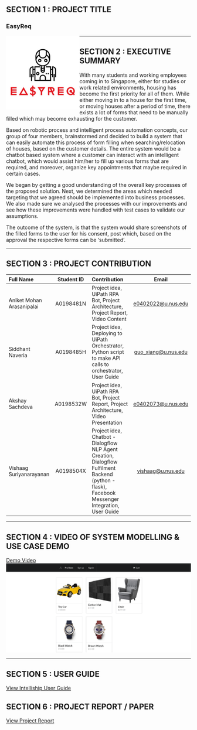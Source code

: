 ## SECTION 1 : PROJECT TITLE
### EasyReq

<p align="center"> <img src="https://raw.githubusercontent.com/vishaag/EasyReq/master/easyreq.jpeg" width="200" height="200"
     style="float: left; margin-right: 0px; " ></p>


---
## SECTION 2 : EXECUTIVE SUMMARY
With many students and working employees coming in to Singapore, either for studies or work related environments, housing has become the first priority for all of them. While either moving in to a house for the first time, or moving houses after a period of time, there exists a lot of forms that need to be manually filled which may become exhausting for the customer.

Based on robotic process and intelligent process automation concepts, our group of four members, brainstormed and decided to build a system that can easily automate this process of form filling when searching/relocation of houses, based on the customer details. The entire system would be a chatbot based system where a customer can interact with an intelligent chatbot, which would assist him/her to fill up various forms that are required, and moreover, organize key appointments that maybe required in certain cases.

We began by getting a good understanding of the overall key processes of the proposed solution. Next, we determined the areas which needed targeting that we agreed should be implemented into business processes. We also made sure we analysed the processes with our improvements and see how these improvements were handled with test cases to validate our assumptions. 

The outcome of the system, is that the system would share screenshots of the filled forms to the user for his consent, post which, based on the approval the respective forms can be ‘submitted’.

---
## SECTION 3 : PROJECT CONTRIBUTION

| Full Name | Student ID | Contribution | Email |
| :------------ |:---------------:|:------------ |:---------------:| 
| Aniket Mohan Arasanipalai | A0198481N | Project idea, UiPath RPA Bot, Project Architecture, Project Report, Video Content | e0402022@u.nus.edu |
| Siddhant Naveria | A0198485H | Project idea, Deploying to UiPath Orchestrator, Python script to make API calls to orchestrator, User Guide | guo_xiang@u.nus.edu |
| Akshay Sachdeva | A0198532W | Project idea, UiPath RPA Bot, Project Report, Project Architecture, Video Presentation | e0402073@u.nus.edu |
| Vishaag Suriyanarayanan | A0198504X | Project idea, Chatbot - Dialogflow NLP Agent Creation, Dialogflow Fulfilment Backend (python - flask), Facebook Messenger Integration, User Guide | vishaag@u.nus.edu |


---
## SECTION 4 : VIDEO OF SYSTEM MODELLING & USE CASE DEMO
[Demo Video](https://youtu.be/DLyNaq7eSQc)
[![Demo Video](https://github.com/vishaag/intelliship/blob/master/Miscelleneous/Capture.PNG)](https://youtu.be/DLyNaq7eSQc)

---
## SECTION 5 : USER GUIDE

[View Intelliship User Guide](https://github.com/vishaag/intelliship/blob/master/User%20Guide/IntellishipUserGuide.pdf)

## SECTION 6 : PROJECT REPORT / PAPER

[View Project Report](https://github.com/vishaag/intelliship/blob/master/Project%20Report/Project%20Report.pdf)

 
